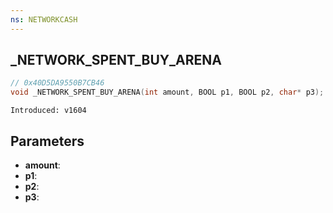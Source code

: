 ```yaml
---
ns: NETWORKCASH
---
```

## _NETWORK_SPENT_BUY_ARENA

```c
// 0x40D5DA9550B7CB46
void _NETWORK_SPENT_BUY_ARENA(int amount, BOOL p1, BOOL p2, char* p3);
```

```
Introduced: v1604
```

## Parameters
* **amount**:
* **p1**:
* **p2**:
* **p3**:

